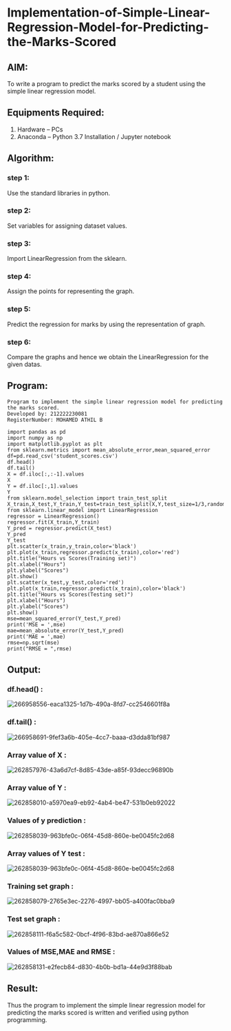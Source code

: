 # Implementation-of-Simple-Linear-Regression-Model-for-Predicting-the-Marks-Scored

## AIM:
To write a program to predict the marks scored by a student using the simple linear regression model.

## Equipments Required:
1. Hardware – PCs
2. Anaconda – Python 3.7 Installation / Jupyter notebook

## Algorithm:
### step 1:
Use the standard libraries in python.

### step 2:
Set variables for assigning dataset values.

### step 3:
Import LinearRegression from the sklearn.

### step 4:
Assign the points for representing the graph.

### step 5:
Predict the regression for marks by using the representation of graph.

### step 6:
Compare the graphs and hence we obtain the LinearRegression for the given datas.

## Program:
```
Program to implement the simple linear regression model for predicting the marks scored.
Developed by: 212222230081
RegisterNumber: MOHAMED ATHIL B
```
```
import pandas as pd
import numpy as np
import matplotlib.pyplot as plt
from sklearn.metrics import mean_absolute_error,mean_squared_error
df=pd.read_csv('student_scores.csv')
df.head()
df.tail()
X = df.iloc[:,:-1].values
X
Y = df.iloc[:,1].values
Y
from sklearn.model_selection import train_test_split
X_train,X_test,Y_train,Y_test=train_test_split(X,Y,test_size=1/3,random_state=0)
from sklearn.linear_model import LinearRegression
regressor = LinearRegression()
regressor.fit(X_train,Y_train)
Y_pred = regressor.predict(X_test)
Y_pred
Y_test
plt.scatter(x_train,y_train,color='black')
plt.plot(x_train,regressor.predict(x_train),color='red')
plt.title("Hours vs Scores(Training set)")
plt.xlabel("Hours")
plt.ylabel("Scores")
plt.show()
plt.scatter(x_test,y_test,color='red')
plt.plot(x_train,regressor.predict(x_train),color='black')
plt.title("Hours vs Scores(Testing set)")
plt.xlabel("Hours")
plt.ylabel("Scores")
plt.show()
mse=mean_squared_error(Y_test,Y_pred)
print('MSE = ',mse)
mae=mean_absolute_error(Y_test,Y_pred)
print('MAE = ',mae)
rmse=np.sqrt(mse)
print("RMSE = ",rmse)  

```

## Output:

### df.head() :
![266958556-eaca1325-1d7b-490a-8fd7-cc2546601f8a](https://github.com/Bmohamedathil/Implementation-of-Simple-Linear-Regression-Model-for-Predicting-the-Marks-Scored/assets/119560261/8368e116-4be5-4508-90eb-58b3373811bb)

### df.tail() :
![266958691-9fef3a6b-405e-4cc7-baaa-d3dda81bf987](https://github.com/Bmohamedathil/Implementation-of-Simple-Linear-Regression-Model-for-Predicting-the-Marks-Scored/assets/119560261/f2a085d3-bc9b-4de7-a173-0cb521656cd2)

### Array value of X :
![262857976-43a6d7cf-8d85-43de-a85f-93decc96890b](https://github.com/Bmohamedathil/Implementation-of-Simple-Linear-Regression-Model-for-Predicting-the-Marks-Scored/assets/119560261/d5188005-9a25-4651-b752-ce8c5ef35fc0)

### Array value of Y :
![262858010-a5970ea9-eb92-4ab4-be47-531b0eb92022](https://github.com/Bmohamedathil/Implementation-of-Simple-Linear-Regression-Model-for-Predicting-the-Marks-Scored/assets/119560261/e7731c01-1802-474b-b02b-eb01e2a8afee)

### Values of y prediction :
![262858039-963bfe0c-06f4-45d8-860e-be0045fc2d68](https://github.com/Bmohamedathil/Implementation-of-Simple-Linear-Regression-Model-for-Predicting-the-Marks-Scored/assets/119560261/ed59169c-7f2e-4783-9b9d-3cb134e4dc45)

### Array values of Y test :
![262858039-963bfe0c-06f4-45d8-860e-be0045fc2d68](https://github.com/Bmohamedathil/Implementation-of-Simple-Linear-Regression-Model-for-Predicting-the-Marks-Scored/assets/119560261/b271580e-70a4-4f56-8e11-31f108d453b3)

### Training set graph :
![262858079-2765e3ec-2276-4997-bb05-a400fac0bba9](https://github.com/Bmohamedathil/Implementation-of-Simple-Linear-Regression-Model-for-Predicting-the-Marks-Scored/assets/119560261/419a596f-2d1c-4165-8a11-332c316b14e2)

### Test set graph :
![262858111-f6a5c582-0bcf-4f96-83bd-ae870a866e52](https://github.com/Bmohamedathil/Implementation-of-Simple-Linear-Regression-Model-for-Predicting-the-Marks-Scored/assets/119560261/84d024c9-8b9d-48d1-be6f-65b7d7c9212a)

### Values of MSE,MAE and RMSE :
![262858131-e2fecb84-d830-4b0b-bd1a-44e9d3f88bab](https://github.com/Bmohamedathil/Implementation-of-Simple-Linear-Regression-Model-for-Predicting-the-Marks-Scored/assets/119560261/9eb60fa6-a135-4c40-bd41-d30e9fcdcd86)


## Result:
Thus the program to implement the simple linear regression model for predicting the marks scored is written and verified using python programming.
